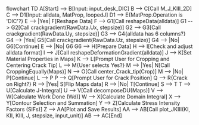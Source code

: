 flowchart TD
    A[Start] --> B[Input: input_desk_DIC]
    B --> C[Call M_J_KIII_2D]
    C --> D1[Input: alldata, MatProp, loopedJ]
    D1 --> E{MatProp.Operation is 'DIC'?}
    E --> |Yes| F[Reshape Data]
    F --> G1[Call reshapeData(alldata)]
    G1 --> G2[Call crackgradient(RawData.Ux, stepsize)]
    G2 --> G3[Call crackgradient(RawData.Uy, stepsize)]
    G3 --> G4{alldata has 6 columns?}
    G4 --> |Yes| G5[Call crackgradient(RawData.Uz, stepsize)]
    G4 --> |No| G6[Continue]
    E --> |No| G6
    G6 --> H[Prepare Data]
    H --> I[Check and adjust alldata format]
    I --> J[Call reshapeDeformationGradient(alldata)]
    J --> K[Set Material Properties in Maps]
    K --> L[Prompt User for Cropping and Centering Crack Tip]
    L --> M{User selects Yes?}
    M --> |Yes| N[Call CroppingEqually(Maps)]
    N --> O[Call center_Crack_tip(Crop)]
    M --> |No| P[Continue]
    L --> P
    P --> Q[Prompt User for Crack Position]
    Q --> R{Crack on Right?}
    R --> |Yes| S[Flip Maps data]
    R --> |No| T[Continue]
    S --> T
    T --> U[Calculate J-Integral]
    U --> V[Call decomposeDU(Maps)]
    V --> W[Calculate Work Done (Wd)]
    W --> X[Calculate Domain Integral]
    X --> Y[Contour Selection and Summation]
    Y --> Z[Calculate Stress Intensity Factors (SIFs)]
    Z --> AA[Plot and Save Results]
    AA --> AB[Call plot_JKIII(KI, KII, KIII, J, stepsize, input_unit)]
    AB --> AC[End]
